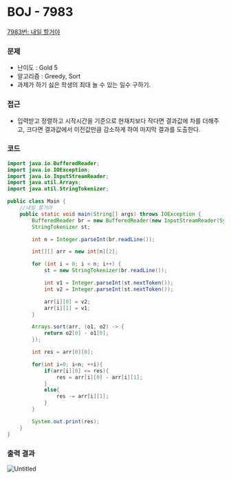 
# BOJ - 7983
[7983번: 내일 할거야](https://www.acmicpc.net/problem/7983)

### 문제

- 난이도 : Gold 5
- 알고리즘 : Greedy, Sort
- 과제가 하기 싫은 학생의 최대 놀 수 있는 일수 구하기.

### 접근

- 입력받고 정렬하고 시작시간을 기준으로 현재치보다 작다면 결과값에 차를 더해주고, 크다면 결과값에서 이전값만큼 감소하게 하여 마지막 결과를 도출한다.

### 코드

```java
import java.io.BufferedReader;
import java.io.IOException;
import java.io.InputStreamReader;
import java.util.Arrays;
import java.util.StringTokenizer;

public class Main {
    //내일 할거야
    public static void main(String[] args) throws IOException {
        BufferedReader br = new BufferedReader(new InputStreamReader(System.in));
        StringTokenizer st;

        int n = Integer.parseInt(br.readLine());

        int[][] arr = new int[n][2];

        for (int i = 0; i < n; i++) {
            st = new StringTokenizer(br.readLine());

            int v1 = Integer.parseInt(st.nextToken());
            int v2 = Integer.parseInt(st.nextToken());

            arr[i][0] = v2;
            arr[i][1] = v1;
        }

        Arrays.sort(arr, (o1, o2) -> {
            return o2[0] - o1[0];
        });

        int res = arr[0][0];

        for(int i=0; i<n; ++i){
            if(arr[i][0] <= res){
                res = arr[i][0] - arr[i][1];
            }
            else{
                res -= arr[i][1];
            }
        }

        System.out.print(res);
    }
}
```

### 출력 결과

![Untitled](https://s3-us-west-2.amazonaws.com/secure.notion-static.com/7aa34339-16b2-40d4-be40-e5b8c00f1010/Untitled.png)
